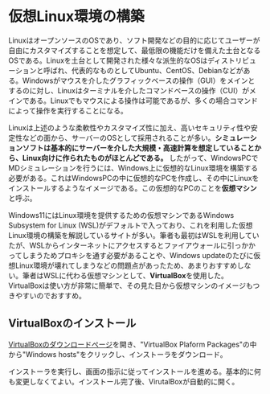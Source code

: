 # 仮想Linux環境の構築
LinuxはオープンソースのOSであり、ソフト開発などの目的に応じてユーザーが自由にカスタマイズすることを想定して、最低限の機能だけを備えた土台となるOSである。Linuxを土台として開発された様々な派生的なOSはディストリビューションと呼ばれ、代表的なものとしてUbuntu、CentOS、Debianなどがある。Windowsがマウスを介したグラフィックベースの操作（GUI）をメインとするのに対し、Linuxはターミナルを介したコマンドベースの操作（CUI）がメインである。Linuxでもマウスによる操作は可能であるが、多くの場合コマンドによって操作を実行することになる。  

Linuxは上述のような柔軟性やカスタマイズ性に加え、高いセキュリティ性や安定性などの面から、サーバーのOSとして採用されることが多い。**シミュレーションソフトは基本的にサーバーを介した大規模・高速計算を想定していることから、Linux向けに作られたものがほとんどである。** したがって、WindowsPCでMDシミュレーションを行うには、Windows上に仮想的なLinux環境を構築する必要がある。これはWindowsPCの中に仮想的なPCを作成し、その中にLinuxをインストールするようなイメージである。この仮想的なPCのことを**仮想マシン**と呼ぶ。

Windows11にはLinux環境を提供するための仮想マシンであるWindows Subsystem for Linux (WSL)がデフォルトで入っており、これを利用した仮想Linux環境の構築を解説しているサイトが多い。筆者も最初はWSLを利用していたが、WSLからインターネットにアクセスするとファイアウォールに引っかかってしまうためプロキシを通す必要があることや、Windows updateのたびに仮想Linux環境が壊れてしまうなどの問題点があったため、あまりおすすめしない。筆者はWSLに代わる仮想マシンとして、**VirtualBox**を使用した。VirtualBoxは使い方が非常に簡単で、その見た目から仮想マシンのイメージもつきやすいのでおすすめ。  

## VirtualBoxのインストール
[VirtualBoxのダウンロードページ](https://www.virtualbox.org/wiki/Downloads "Download VirtualBox")を開き、"VirtualBox Plaform Packages"の中から"Windows hosts"をクリックし、インストーラをダウンロード。  

インストーラを実行し、画面の指示に従ってインストールを進める。基本的に何も変更しなくてよい。インストール完了後、VirutalBoxが自動的に開く。

